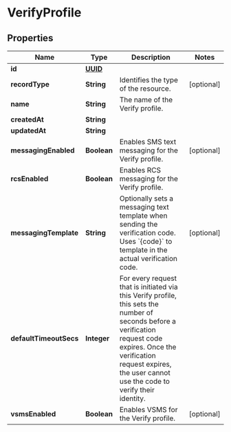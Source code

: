 

# VerifyProfile

## Properties

Name | Type | Description | Notes
------------ | ------------- | ------------- | -------------
**id** | [**UUID**](UUID.md) |  | 
**recordType** | **String** | Identifies the type of the resource. |  [optional]
**name** | **String** | The name of the Verify profile. | 
**createdAt** | **String** |  | 
**updatedAt** | **String** |  | 
**messagingEnabled** | **Boolean** | Enables SMS text messaging for the Verify profile. |  [optional]
**rcsEnabled** | **Boolean** | Enables RCS messaging for the Verify profile. | 
**messagingTemplate** | **String** | Optionally sets a messaging text template when sending the verification code. Uses &#x60;{code}&#x60; to template in the actual verification code. |  [optional]
**defaultTimeoutSecs** | **Integer** | For every request that is initiated via this Verify profile, this sets the number of seconds before a verification request code expires. Once the verification request expires, the user cannot use the code to verify their identity. | 
**vsmsEnabled** | **Boolean** | Enables VSMS for the Verify profile. |  [optional]



